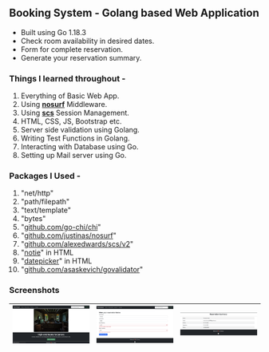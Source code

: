 ## Booking System - Golang based Web Application

- Built using Go 1.18.3
- Check room availability in desired dates.
- Form for complete reservation.
- Generate your reservation summary.

### Things I learned throughout -
1. Everything of Basic Web App.
2. Using [**nosurf**](https://github.com/justinas/nosurf) Middleware.
3. Using [**scs**](https://github.com/alexedwards/scs) Session Management.
4. HTML, CSS, JS, Bootstrap etc.
5. Server side validation using Golang.
6. Writing Test Functions in Golang.
7. Interacting with Database using Go.
8. Setting up Mail server using Go.

### Packages I Used -
1. "net/http"
2. "path/filepath"
3. "text/template"
4. "bytes"
5. "[github.com/go-chi/chi](https://github.com/go-chi/chi)"
6. "[github.com/justinas/nosurf](https://github.com/justinas/nosurf)"
7. "[github.com/alexedwards/scs/v2](https://github.com/alexedwards/scs/v2)"
8. "[notie](https://github.com/jaredreich/notie)" in HTML
9. "[datepicker](https://github.com/mymth/vanillajs-datepicker)" in HTML
10. "[github.com/asaskevich/govalidator](https://github.com/asaskevich/govalidator)"

### Screenshots

|  ![](static/screenshots/highend-room-page.png "Highend Room Page")   | ![](static/screenshots/reservation-form-page.png "Reservaion Form Page") | ![](static/screenshots/reservation-summary-page.png "Reservation Summary Page") |
|-----|----------------------------------------------------------------------------------------------------------------------------------------|-----------------------------------------------------------------------------------------------------------------------------------------------|

